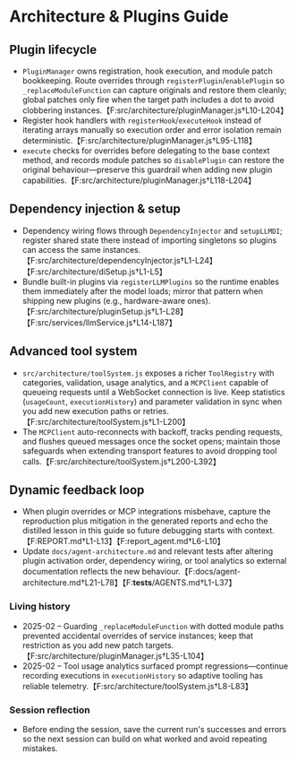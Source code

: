# Architecture & Plugins Guide

## Plugin lifecycle
- `PluginManager` owns registration, hook execution, and module patch bookkeeping. Route overrides through `registerPlugin`/`enablePlugin` so `_replaceModuleFunction` can capture originals and restore them cleanly; global patches only fire when the target path includes a dot to avoid clobbering instances.【F:src/architecture/pluginManager.js†L10-L204】
- Register hook handlers with `registerHook`/`executeHook` instead of iterating arrays manually so execution order and error isolation remain deterministic.【F:src/architecture/pluginManager.js†L95-L118】
- `execute` checks for overrides before delegating to the base context method, and records module patches so `disablePlugin` can restore the original behaviour—preserve this guardrail when adding new plugin capabilities.【F:src/architecture/pluginManager.js†L118-L204】

## Dependency injection & setup
- Dependency wiring flows through `DependencyInjector` and `setupLLMDI`; register shared state there instead of importing singletons so plugins can access the same instances.【F:src/architecture/dependencyInjector.js†L1-L24】【F:src/architecture/diSetup.js†L1-L5】
- Bundle built-in plugins via `registerLLMPlugins` so the runtime enables them immediately after the model loads; mirror that pattern when shipping new plugins (e.g., hardware-aware ones).【F:src/architecture/pluginSetup.js†L1-L28】【F:src/services/llmService.js†L14-L187】

## Advanced tool system
- `src/architecture/toolSystem.js` exposes a richer `ToolRegistry` with categories, validation, usage analytics, and a `MCPClient` capable of queueing requests until a WebSocket connection is live. Keep statistics (`usageCount`, `executionHistory`) and parameter validation in sync when you add new execution paths or retries.【F:src/architecture/toolSystem.js†L1-L200】
- The `MCPClient` auto-reconnects with backoff, tracks pending requests, and flushes queued messages once the socket opens; maintain those safeguards when extending transport features to avoid dropping tool calls.【F:src/architecture/toolSystem.js†L200-L392】

## Dynamic feedback loop
- When plugin overrides or MCP integrations misbehave, capture the reproduction plus mitigation in the generated reports and echo the distilled lesson in this guide so future debugging starts with context.【F:REPORT.md†L1-L13】【F:report_agent.md†L6-L10】
- Update `docs/agent-architecture.md` and relevant tests after altering plugin activation order, dependency wiring, or tool analytics so external documentation reflects the new behaviour.【F:docs/agent-architecture.md†L21-L78】【F:__tests__/AGENTS.md†L1-L37】

### Living history
- 2025-02 – Guarding `_replaceModuleFunction` with dotted module paths prevented accidental overrides of service instances; keep that restriction as you add new patch targets.【F:src/architecture/pluginManager.js†L35-L104】
- 2025-02 – Tool usage analytics surfaced prompt regressions—continue recording executions in `executionHistory` so adaptive tooling has reliable telemetry.【F:src/architecture/toolSystem.js†L8-L83】

### Session reflection
- Before ending the session, save the current run's successes and errors so the next session can build on what worked and avoid repeating mistakes.
